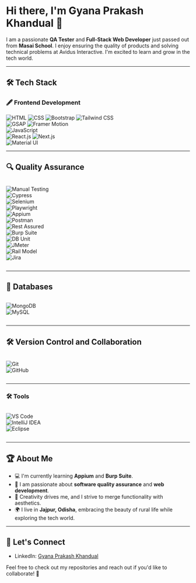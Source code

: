 # Hi there, I'm Gyana Prakash Khandual 👋

I am a passionate **QA Tester** and **Full-Stack Web Developer** just passed out from **Masai School**. I enjoy ensuring the quality of products and solving technical problems at Avidus Interactive. I'm excited to learn and grow in the tech world.

---

## 🛠️ Tech Stack  

### 🖋️ **Frontend Development**  

<div style="align: left">

![HTML](https://img.shields.io/badge/-HTML-E34F26?logo=html5&logoColor=white&style=flat-square) 
![CSS](https://img.shields.io/badge/-CSS-1572B6?logo=css3&logoColor=white&style=flat-square) 
![Bootstrap](https://img.shields.io/badge/-Bootstrap-563D7C?logo=bootstrap&logoColor=white&style=flat-square) 
![Tailwind CSS](https://img.shields.io/badge/-TailwindCSS-06B6D4?logo=tailwindcss&logoColor=white&style=flat-square)  
![GSAP](https://img.shields.io/badge/-GSAP-88CE02?logo=greensock&logoColor=white&style=flat-square) 
![Framer Motion](https://img.shields.io/badge/-Framer%20Motion-black?logo=framer&logoColor=white&style=flat-square)  
![JavaScript](https://img.shields.io/badge/-JavaScript-F7DF1E?logo=javascript&logoColor=black&style=flat-square)  
![React.js](https://img.shields.io/badge/-ReactJS-61DAFB?logo=react&logoColor=black&style=flat-square) 
![Next.js](https://img.shields.io/badge/-Next.js-000000?logo=next.js&logoColor=white&style=flat-square)  
![Material UI](https://img.shields.io/badge/-MaterialUI-007FFF?logo=mui&logoColor=white&style=flat-square)  

</div>

---

## 🔍 Quality Assurance  

<div style="display: flex; flex-direction:row">

![Manual Testing](https://img.shields.io/badge/Tool-Manual_Testing-green?style=flat-square)  
![Cypress](https://img.shields.io/badge/Framework-Cypress-darkgreen?style=flat-square&logo=cypress)  
![Selenium](https://img.shields.io/badge/Tool-Selenium-brightgreen?style=flat-square&logo=selenium)  
![Playwright](https://img.shields.io/badge/Tool-Playwright-purple?style=flat-square&logo=microsoft)  
![Appium](https://img.shields.io/badge/Tool-Appium-blueviolet?style=flat-square&logo=appium)  
![Postman](https://img.shields.io/badge/Tool-Postman-orange?style=flat-square&logo=postman)  
![Rest Assured](https://img.shields.io/badge/Tool-Rest_Assured-yellowgreen?style=flat-square)  
![Burp Suite](https://img.shields.io/badge/Tool-Burp_Suite-lightgrey?style=flat-square&logo=burp-suite)  
![DB Unit](https://img.shields.io/badge/Tool-DB_Unit-red?style=flat-square)  
![JMeter](https://img.shields.io/badge/Tool-JMeter-red?style=flat-square&logo=apachejmeter)  
![Rail Model](https://img.shields.io/badge/Tool-Rail_Model-darkblue?style=flat-square)  
![Jira](https://img.shields.io/badge/Tool-Jira-blue?style=flat-square&logo=jira)  

</div>

---

## 💾 Databases  

<div style="display: flex; gap: 10px;">

![MongoDB](https://img.shields.io/badge/Database-MongoDB-green?style=flat-square&logo=mongodb)  
![MySQL](https://img.shields.io/badge/Database-MySQL-blue?style=flat-square&logo=mysql)  

</div>

---

## 🛠️ Version Control and Collaboration  

<div style="display: flex; gap: 10px;">

![Git](https://img.shields.io/badge/Version_Control-Git-orange?style=flat-square&logo=git)  
![GitHub](https://img.shields.io/badge/Platform-GitHub-black?style=flat-square&logo=github)  

</div>

---

### 🛠️ **Tools**  

<div style="display: flex; gap: 10px;">

![VS Code](https://img.shields.io/badge/-VS%20Code-007ACC?logo=visualstudiocode&logoColor=white&style=flat-square)  
![IntelliJ IDEA](https://img.shields.io/badge/-IntelliJ%20IDEA-000000?logo=intellijidea&logoColor=white&style=flat-square)  
![Eclipse](https://img.shields.io/badge/-Eclipse-2C2255?logo=eclipse&logoColor=white&style=flat-square)  

</div>

---

## 🏆 About Me  
- 💻 I'm currently learning **Appium** and **Burp Suite**.  
- 🌱 I am passionate about **software quality assurance** and **web development**.  
- 🎨 Creativity drives me, and I strive to merge functionality with aesthetics.  
- 🌍 I live in **Jajpur, Odisha**, embracing the beauty of rural life while exploring the tech world.  

---

## 📣 Let's Connect  
- LinkedIn: [Gyana Prakash Khandual](https://www.linkedin.com/in/gyana-prakash-khandual-79b205332/)  

Feel free to check out my repositories and reach out if you'd like to collaborate! 🔧
